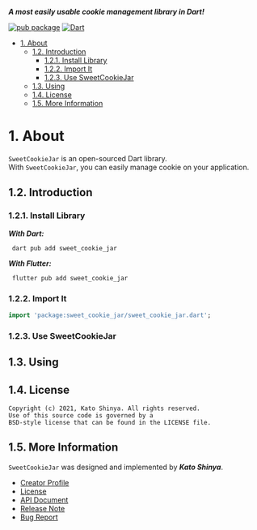 **_A most easily usable cookie management library in Dart!_**

[![pub package](https://img.shields.io/pub/v/sweet_cookie_jar.svg)](https://pub.dev/packages/sweet_cookie_jar)
[![Dart](https://github.com/myConsciousness/sweet-cookie-jar/actions/workflows/dart.yml/badge.svg)](https://github.com/myConsciousness/sweet-cookie-jar/actions/workflows/dart.yml)

<!-- TOC -->

- [1. About](#1-about)
  - [1.2. Introduction](#12-introduction)
    - [1.2.1. Install Library](#121-install-library)
    - [1.2.2. Import It](#122-import-it)
    - [1.2.3. Use SweetCookieJar](#123-use-sweetcookiejar)
  - [1.3. Using](#13-using)
  - [1.4. License](#14-license)
  - [1.5. More Information](#15-more-information)

<!-- /TOC -->

# 1. About

`SweetCookieJar` is an open-sourced Dart library.</br>
With `SweetCookieJar`, you can easily manage cookie on your application.

## 1.2. Introduction

### 1.2.1. Install Library

**_With Dart:_**

```terminal
 dart pub add sweet_cookie_jar
```

**_With Flutter:_**

```terminal
 flutter pub add sweet_cookie_jar
```

### 1.2.2. Import It

```dart
import 'package:sweet_cookie_jar/sweet_cookie_jar.dart';
```

### 1.2.3. Use SweetCookieJar

## 1.3. Using

## 1.4. License

```license
Copyright (c) 2021, Kato Shinya. All rights reserved.
Use of this source code is governed by a
BSD-style license that can be found in the LICENSE file.
```

## 1.5. More Information

`SweetCookieJar` was designed and implemented by **_Kato Shinya_**.

- [Creator Profile](https://github.com/myConsciousness)
- [License](https://github.com/myConsciousness/sweet_cookie_jar/blob/main/LICENSE)
- [API Document](https://pub.dev/documentation/sweet_cookie_jar/latest/sweet_cookie_jar/sweet_cookie_jar-library.html)
- [Release Note](https://github.com/myConsciousness/sweet_cookie_jar/releases)
- [Bug Report](https://github.com/myConsciousness/sweet_cookie_jar/issues)
